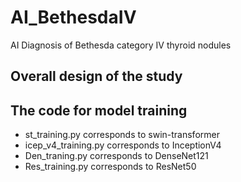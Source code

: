 # AI_BethesdaIV
AI Diagnosis of Bethesda category IV thyroid nodules 
## Overall design of the study

## The code for model training
* st_training.py corresponds to swin-transformer  
* icep_v4_training.py corresponds to InceptionV4  
* Den_traning.py corresponds to DenseNet121  
* Res_training.py corresponds to ResNet50  
